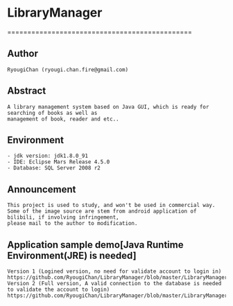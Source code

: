 # LibraryManager
==============================================
## Author
    RyougiChan (ryougi.chan.fire@gmail.com)
## Abstract
    A library management system based on Java GUI, which is ready for searching of books as well as 
    management of book, reader and etc..
## Environment
    - jdk version: jdk1.8.0_91
    - IDE: Eclipse Mars Release 4.5.0
    - Database: SQL Server 2008 r2
## Announcement
    This project is used to study, and won't be used in commercial way.
    Some of the image source are stem from android application of bilibili, if involving infringement, 
    please mail to the author to modification.
## Application sample demo[Java Runtime Environment(JRE) is needed]
    Version 1 (Logined version, no need for validate account to login in)
    https://github.com/RyougiChan/LibraryManager/blob/master/LibraryManager.jar
    Version 2 (Full version, A valid connection to the database is needed to validate the account to login)
    https://github.com/RyougiChan/LibraryManager/blob/master/LibraryManager_logined.jar